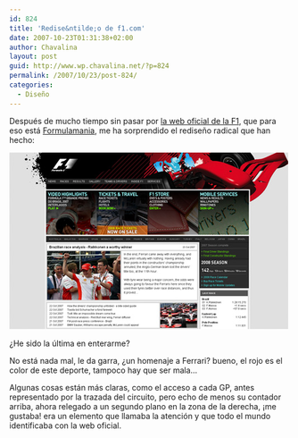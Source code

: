 ```yaml
---
id: 824
title: 'Redise&ntilde;o de f1.com'
date: 2007-10-23T01:31:38+02:00
author: Chavalina
layout: post
guid: http://www.wp.chavalina.net/?p=824
permalink: /2007/10/23/post-824/
categories:
  - Diseño
---
```

Después de mucho tiempo sin pasar por <a href="http://www.f1.com" target="_blank">la web oficial de la F1</a>, que para eso está <a href="http://formulamania.com/" target="_blank">Formulamania</a>, me ha sorprendido el redise&ntilde;o radical que han hecho:

<p class="imgcentro">
  <img src="/imagenes/fotos/f1-com.jpg" alt="Redise&ntilde;o de la página de F1.com" />
</p>

&iquest;He sido la &uacute;ltima en enterarme?

No está nada mal, le da garra, &iquest;un homenaje a Ferrari? bueno, el rojo es el color de este deporte, tampoco hay que ser mala…

Algunas cosas están más claras, como el acceso a cada GP, antes representado por la trazada del circuito, pero echo de menos su contador arriba, ahora relegado a un segundo plano en la zona de la derecha, &iexcl;me gustaba! era un elemento que llamaba la atención y que todo el mundo identificaba con la web oficial.